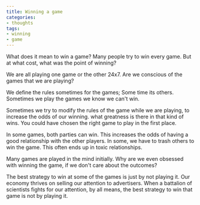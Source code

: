 ```yaml
---
title: Winning a game
categories:
- thoughts
tags:
- winning
- game
---
```

What does it mean to win a game? Many people try to win every game. But at what cost, what was the point of winning?

We are all playing one game or the other 24x7. Are we conscious of the games that we are playing?

We define the rules sometimes for the games; Some time its others. Sometimes we play the games we know we can't win.

Sometimes we try to modify the rules of the game while we are playing, to increase the odds of our winning. what greatness is there in that kind of wins. You could have chosen the right game to play in the first place. 

In some games, both parties can win. This increases the odds of having a good relationship with the other players.
In some, we have to trash others to win the game. This often ends up in toxic relationships.

Many games are played in the mind initially. Why are we even obsessed with winning the game, if we don't care about the outcomes?

The best strategy to win at some of the games is just by not playing it. 
Our economy thrives on selling our attention to advertisers. When a battalion of scientists fights for our attention, by all means, the best strategy to win that game is not by playing it.
